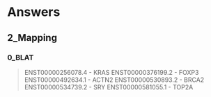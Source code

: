# Answers

## 2_Mapping

### 0_BLAT

>ENST00000256078.4 - KRAS
>ENST00000376199.2 - FOXP3
>ENST00000492634.1 - ACTN2
>ENST00000530893.2 - BRCA2
>ENST00000534739.2 - SRY
>ENST00000581055.1 - TOP2A


